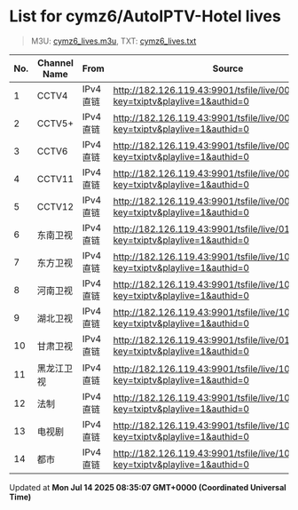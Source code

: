 # List for **cymz6/AutoIPTV-Hotel lives**

> M3U: [cymz6_lives.m3u](/cymz6_lives.m3u), TXT: [cymz6_lives.txt](/txt/cymz6_lives.txt)

| No. | Channel Name | From | Source |
| --- | ------------ | ---- | ------ |
| 1 | CCTV4 | IPv4 直链 | <http://182.126.119.43:9901/tsfile/live/0004_1.m3u8?key=txiptv&playlive=1&authid=0> |
| 2 | CCTV5+ | IPv4 直链 | <http://182.126.119.43:9901/tsfile/live/0016_1.m3u8?key=txiptv&playlive=1&authid=0> |
| 3 | CCTV6 | IPv4 直链 | <http://182.126.119.43:9901/tsfile/live/0006_1.m3u8?key=txiptv&playlive=1&authid=0> |
| 4 | CCTV11 | IPv4 直链 | <http://182.126.119.43:9901/tsfile/live/0011_1.m3u8?key=txiptv&playlive=1&authid=0> |
| 5 | CCTV12 | IPv4 直链 | <http://182.126.119.43:9901/tsfile/live/0012_1.m3u8?key=txiptv&playlive=1&authid=0> |
| 6 | 东南卫视 | IPv4 直链 | <http://182.126.119.43:9901/tsfile/live/0137_1.m3u8?key=txiptv&playlive=1&authid=0> |
| 7 | 东方卫视 | IPv4 直链 | <http://182.126.119.43:9901/tsfile/live/1001_1.m3u8?key=txiptv&playlive=1&authid=0> |
| 8 | 河南卫视 | IPv4 直链 | <http://182.126.119.43:9901/tsfile/live/1005_1.m3u8?key=txiptv&playlive=1&authid=0> |
| 9 | 湖北卫视 | IPv4 直链 | <http://182.126.119.43:9901/tsfile/live/1007_1.m3u8?key=txiptv&playlive=1&authid=0> |
| 10 | 甘肃卫视 | IPv4 直链 | <http://182.126.119.43:9901/tsfile/live/0141_1.m3u8?key=txiptv&playlive=1&authid=0> |
| 11 | 黑龙江卫视 | IPv4 直链 | <http://182.126.119.43:9901/tsfile/live/1006_1.m3u8?key=txiptv&playlive=1&authid=0> |
| 12 | 法制 | IPv4 直链 | <http://182.126.119.43:9901/tsfile/live/1003_1.m3u8?key=txiptv&playlive=1&authid=0> |
| 13 | 电视剧 | IPv4 直链 | <http://182.126.119.43:9901/tsfile/live/1000_1.m3u8?key=txiptv&playlive=1&authid=0> |
| 14 | 都市 | IPv4 直链 | <http://182.126.119.43:9901/tsfile/live/1002_1.m3u8?key=txiptv&playlive=1&authid=0> |

Updated at **Mon Jul 14 2025 08:35:07 GMT+0000 (Coordinated Universal Time)**
